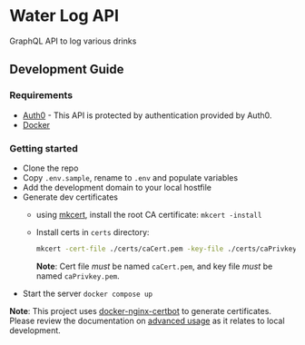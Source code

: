 # Water Log API

GraphQL API to log various drinks

## Development Guide

### Requirements

* [Auth0](https://auth0.com/) - This API is protected by authentication provided by Auth0. 
* [Docker](https://www.docker.com/)

### Getting started 

* Clone the repo
* Copy `.env.sample`, rename to `.env` and populate variables
* Add the development domain to your local hostfile
* Generate dev certificates
  * using [mkcert][mkcert], install the root CA certificate: `mkcert -install`
  * Install certs in `certs` directory:
  
    ```sh
    mkcert -cert-file ./certs/caCert.pem -key-file ./certs/caPrivkey.pem <dev domain>
    ```
    **Note**: Cert file _must_ be named `caCert.pem`, and key file _must_ be named `caPrivkey.pem`.
* Start the server `docker compose up`
  

**Note**: This project uses [docker-nginx-certbot][docker-nginx-certbot] to generate certificates. 
Please review the documentation on [advanced usage][advanced-usage] as it relates to 
local development.

[mkcert]: https://github.com/FiloSottile/mkcert
[docker-nginx-certbot]: https://github.com/JonasAlfredsson/docker-nginx-certbot
[advanced-usage]: https://github.com/JonasAlfredsson/docker-nginx-certbot/blob/master/docs/advanced_usage.md

